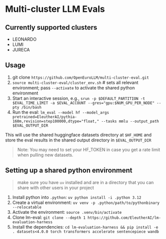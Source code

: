 # Multi-cluster LLM Evals

## Currently supported clusters
- LEONARDO
- LUMI
- JURECA

## Usage

1. git clone `https://github.com/OpenEuroLLM/multi-cluster-eval.git`
2. `source multi-cluster-eval/cluster_env.sh`  # sets all relevant environment; pass `--activate` to activate the shared python environment
3. Start an interactive session, e.g., `srun -p $DEFAULT_PARTITION -t $EVAL_TIME_LIMIT -a $EVAL_ACCOUNT --gres="gpu:$NUM_GPU_PER_NODE" --pty /bin/bash`
4. Run the eval: `lm_eval --model hf --model_args pretrained=EleutherAI/pythia-160m,revision=step100000,dtype="float," --tasks mmlu --output_path $EVAL_OUTPUT_DIR`

This will use the shared huggingface datasets directory at `$HF_HOME` and store the eval results in the shared output directory in `$EVAL_OUTPUT_DIR`

> Note: You may need to set your HF_TOKEN in case you get a rate limit when pulling new datasets.


## Setting up a shared python environment
> make sure you have `uv` installed and are in a directory that you can share with other users in your project

1. Install python into `.python`: `uv python install -i .python 3.12`
2. Create a virtual environment: `uv venv -p .python/path/to/pythonbinary --relocatable`
3. Activate the environment: `source .venv/bin/activate`
4. Clone lm-eval: `git clone --depth 1 https://github.com/EleutherAI/lm-evaluation-harness`
5. Install the dependencies: `cd lm-evaluation-harness && pip install -e . datasets<4.0.0 torch transformers accelerate sentencepiece wandb`
